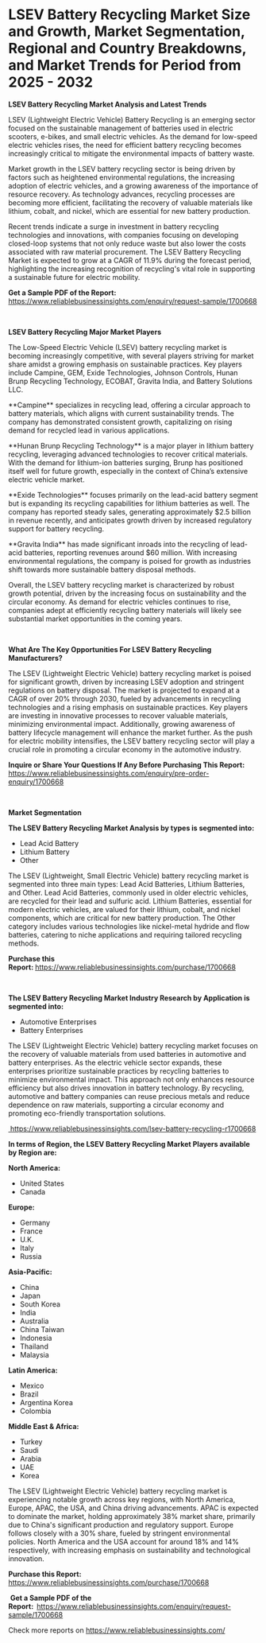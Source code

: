 <p><h1>LSEV Battery Recycling Market Size and Growth, Market Segmentation, Regional and Country Breakdowns, and Market Trends for Period from 2025 -  2032</h1></p><p><strong>LSEV Battery Recycling Market Analysis and Latest Trends</strong></p>
<p><p>LSEV (Lightweight Electric Vehicle) Battery Recycling is an emerging sector focused on the sustainable management of batteries used in electric scooters, e-bikes, and small electric vehicles. As the demand for low-speed electric vehicles rises, the need for efficient battery recycling becomes increasingly critical to mitigate the environmental impacts of battery waste.</p><p>Market growth in the LSEV battery recycling sector is being driven by factors such as heightened environmental regulations, the increasing adoption of electric vehicles, and a growing awareness of the importance of resource recovery. As technology advances, recycling processes are becoming more efficient, facilitating the recovery of valuable materials like lithium, cobalt, and nickel, which are essential for new battery production.</p><p>Recent trends indicate a surge in investment in battery recycling technologies and innovations, with companies focusing on developing closed-loop systems that not only reduce waste but also lower the costs associated with raw material procurement. The LSEV Battery Recycling Market is expected to grow at a CAGR of 11.9% during the forecast period, highlighting the increasing recognition of recycling's vital role in supporting a sustainable future for electric mobility.</p></p>
<p><strong>Get a Sample PDF of the Report:&nbsp;</strong> <a href="https://www.reliablebusinessinsights.com/enquiry/request-sample/1700668?utm_campaign=2769&utm_medium=2&utm_source=Github&utm_content=ia&utm_term=28022025&utm_id=lsev-battery-recycling">https://www.reliablebusinessinsights.com/enquiry/request-sample/1700668</a></p>
<p>&nbsp;</p>
<p><strong>LSEV Battery Recycling Major Market Players</strong></p>
<p><p>The Low-Speed Electric Vehicle (LSEV) battery recycling market is becoming increasingly competitive, with several players striving for market share amidst a growing emphasis on sustainable practices. Key players include Campine, GEM, Exide Technologies, Johnson Controls, Hunan Brunp Recycling Technology, ECOBAT, Gravita India, and Battery Solutions LLC.</p><p>**Campine** specializes in recycling lead, offering a circular approach to battery materials, which aligns with current sustainability trends. The company has demonstrated consistent growth, capitalizing on rising demand for recycled lead in various applications. </p><p>**Hunan Brunp Recycling Technology** is a major player in lithium battery recycling, leveraging advanced technologies to recover critical materials. With the demand for lithium-ion batteries surging, Brunp has positioned itself well for future growth, especially in the context of China’s extensive electric vehicle market. </p><p>**Exide Technologies** focuses primarily on the lead-acid battery segment but is expanding its recycling capabilities for lithium batteries as well. The company has reported steady sales, generating approximately $2.5 billion in revenue recently, and anticipates growth driven by increased regulatory support for battery recycling.</p><p>**Gravita India** has made significant inroads into the recycling of lead-acid batteries, reporting revenues around $60 million. With increasing environmental regulations, the company is poised for growth as industries shift towards more sustainable battery disposal methods.</p><p>Overall, the LSEV battery recycling market is characterized by robust growth potential, driven by the increasing focus on sustainability and the circular economy. As demand for electric vehicles continues to rise, companies adept at efficiently recycling battery materials will likely see substantial market opportunities in the coming years.</p></p>
<p>&nbsp;</p>
<p><strong>What Are The Key Opportunities For LSEV Battery Recycling Manufacturers?</strong></p>
<p><p>The LSEV (Lightweight Electric Vehicle) battery recycling market is poised for significant growth, driven by increasing LSEV adoption and stringent regulations on battery disposal. The market is projected to expand at a CAGR of over 20% through 2030, fueled by advancements in recycling technologies and a rising emphasis on sustainable practices. Key players are investing in innovative processes to recover valuable materials, minimizing environmental impact. Additionally, growing awareness of battery lifecycle management will enhance the market further. As the push for electric mobility intensifies, the LSEV battery recycling sector will play a crucial role in promoting a circular economy in the automotive industry.</p></p>
<p><strong>Inquire or Share Your Questions If Any Before Purchasing This Report:</strong> <a href="https://www.reliablebusinessinsights.com/enquiry/pre-order-enquiry/1700668?utm_campaign=2769&utm_medium=2&utm_source=Github&utm_content=ia&utm_term=28022025&utm_id=lsev-battery-recycling">https://www.reliablebusinessinsights.com/enquiry/pre-order-enquiry/1700668</a></p>
<p>&nbsp;</p>
<p><strong>Market Segmentation</strong></p>
<p><strong>The LSEV Battery Recycling Market Analysis by types is segmented into:</strong></p>
<p><ul><li>Lead Acid Battery</li><li>Lithium Battery</li><li>Other</li></ul></p>
<p><p>The LSEV (Lightweight, Small Electric Vehicle) battery recycling market is segmented into three main types: Lead Acid Batteries, Lithium Batteries, and Other. Lead Acid Batteries, commonly used in older electric vehicles, are recycled for their lead and sulfuric acid. Lithium Batteries, essential for modern electric vehicles, are valued for their lithium, cobalt, and nickel components, which are critical for new battery production. The Other category includes various technologies like nickel-metal hydride and flow batteries, catering to niche applications and requiring tailored recycling methods.</p></p>
<p><strong>Purchase this Report:&nbsp;</strong><a href="https://www.reliablebusinessinsights.com/purchase/1700668?utm_campaign=2769&utm_medium=2&utm_source=Github&utm_content=ia&utm_term=28022025&utm_id=lsev-battery-recycling">https://www.reliablebusinessinsights.com/purchase/1700668</a></p>
<p>&nbsp;</p>
<p><strong>The LSEV Battery Recycling Market Industry Research by Application is segmented into:</strong></p>
<p><ul><li>Automotive Enterprises</li><li>Battery Enterprises</li></ul></p>
<p><p>The LSEV (Lightweight Electric Vehicle) battery recycling market focuses on the recovery of valuable materials from used batteries in automotive and battery enterprises. As the electric vehicle sector expands, these enterprises prioritize sustainable practices by recycling batteries to minimize environmental impact. This approach not only enhances resource efficiency but also drives innovation in battery technology. By recycling, automotive and battery companies can reuse precious metals and reduce dependence on raw materials, supporting a circular economy and promoting eco-friendly transportation solutions.</p></p>
<p><a href="https://www.reliablebusinessinsights.com/lsev-battery-recycling-r1700668?utm_campaign=2769&utm_medium=2&utm_source=Github&utm_content=ia&utm_term=28022025&utm_id=lsev-battery-recycling">&nbsp;https://www.reliablebusinessinsights.com/lsev-battery-recycling-r1700668</a></p>
<p><strong>In terms of Region, the LSEV Battery Recycling Market Players available by Region are:</strong></p>
<p>
    <p> <strong> North America: </strong>
        <ul>
            <li>United States</li>
            <li>Canada</li>
        </ul>
        </p> 
    <p> <strong> Europe: </strong>
        <ul>
            <li>Germany</li>
            <li>France</li>
            <li>U.K.</li>
            <li>Italy</li>
            <li>Russia</li>
        </ul>
        </p> 
    <p> <strong> Asia-Pacific: </strong>
        <ul>
            <li>China</li>
            <li>Japan</li>
            <li>South Korea</li>
            <li>India</li>
            <li>Australia</li>
            <li>China Taiwan</li>
            <li>Indonesia</li>
            <li>Thailand</li>
            <li>Malaysia</li>
        </ul>
        </p> 
    <p> <strong> Latin America: </strong>
        <ul>
            <li>Mexico</li>
            <li>Brazil</li>
            <li>Argentina Korea</li>
            <li>Colombia</li>
        </ul>
        </p> 
    <p> <strong> Middle East & Africa: </strong>
        <ul>
            <li>Turkey</li>
            <li>Saudi</li>
            <li>Arabia</li>
            <li>UAE</li>
            <li>Korea</li>
        </ul>
    </p>
    </p>
<p><p>The LSEV (Lightweight Electric Vehicle) battery recycling market is experiencing notable growth across key regions, with North America, Europe, APAC, the USA, and China driving advancements. APAC is expected to dominate the market, holding approximately 38% market share, primarily due to China's significant production and regulatory support. Europe follows closely with a 30% share, fueled by stringent environmental policies. North America and the USA account for around 18% and 14% respectively, with increasing emphasis on sustainability and technological innovation.</p></p>
<p><strong>Purchase this Report: </strong><a href="https://www.reliablebusinessinsights.com/purchase/1700668?utm_campaign=2769&utm_medium=2&utm_source=Github&utm_content=ia&utm_term=28022025&utm_id=lsev-battery-recycling">https://www.reliablebusinessinsights.com/purchase/1700668</a></p>
<p>&nbsp;<strong>Get a Sample PDF of the Report:&nbsp;&nbsp;</strong><a href="https://www.reliablebusinessinsights.com/enquiry/request-sample/1700668?utm_campaign=2769&utm_medium=2&utm_source=Github&utm_content=ia&utm_term=28022025&utm_id=lsev-battery-recycling">https://www.reliablebusinessinsights.com/enquiry/request-sample/1700668</a></p>
<p><strong></strong></p>
<p>Check more reports on <a href="https://www.reliablebusinessinsights.com/?utm_campaign=2769&utm_medium=2&utm_source=Github&utm_content=ia&utm_term=28022025&utm_id=lsev-battery-recycling">https://www.reliablebusinessinsights.com/</a></p>
